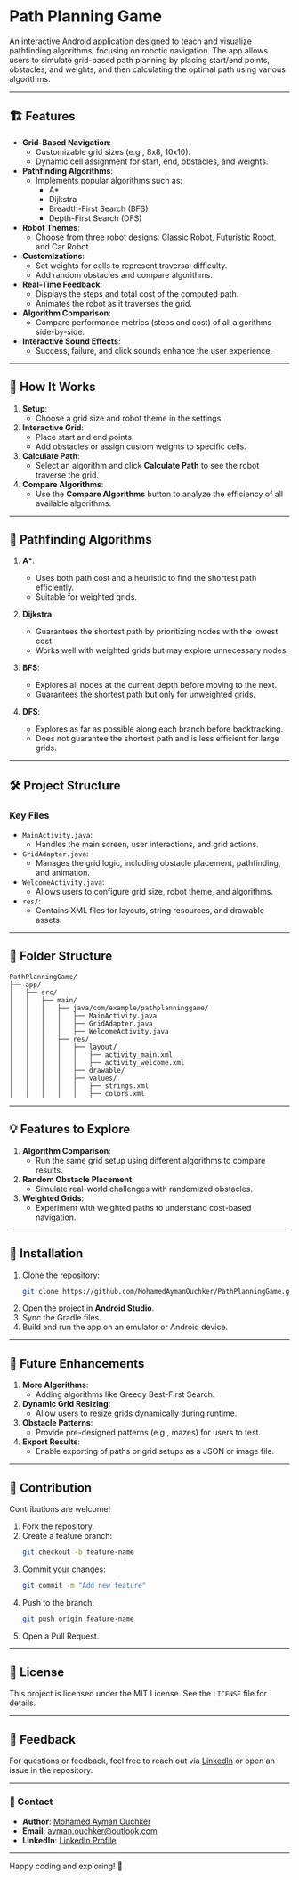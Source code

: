# Path Planning Game

An interactive Android application designed to teach and visualize pathfinding algorithms, focusing on robotic navigation. The app allows users to simulate grid-based path planning by placing start/end points, obstacles, and weights, and then calculating the optimal path using various algorithms.

---

## 🏗️ Features

- **Grid-Based Navigation**:
  - Customizable grid sizes (e.g., 8x8, 10x10).
  - Dynamic cell assignment for start, end, obstacles, and weights.
- **Pathfinding Algorithms**:
  - Implements popular algorithms such as:
    - A*
    - Dijkstra
    - Breadth-First Search (BFS)
    - Depth-First Search (DFS)
- **Robot Themes**:
  - Choose from three robot designs: Classic Robot, Futuristic Robot, and Car Robot.
- **Customizations**:
  - Set weights for cells to represent traversal difficulty.
  - Add random obstacles and compare algorithms.
- **Real-Time Feedback**:
  - Displays the steps and total cost of the computed path.
  - Animates the robot as it traverses the grid.
- **Algorithm Comparison**:
  - Compare performance metrics (steps and cost) of all algorithms side-by-side.
- **Interactive Sound Effects**:
  - Success, failure, and click sounds enhance the user experience.

---

## 🚀 How It Works

1. **Setup**:
   - Choose a grid size and robot theme in the settings.
2. **Interactive Grid**:
   - Place start and end points.
   - Add obstacles or assign custom weights to specific cells.
3. **Calculate Path**:
   - Select an algorithm and click **Calculate Path** to see the robot traverse the grid.
4. **Compare Algorithms**:
   - Use the **Compare Algorithms** button to analyze the efficiency of all available algorithms.

---

## 🧠 Pathfinding Algorithms

1. **A***:
   - Uses both path cost and a heuristic to find the shortest path efficiently.
   - Suitable for weighted grids.

2. **Dijkstra**:
   - Guarantees the shortest path by prioritizing nodes with the lowest cost.
   - Works well with weighted grids but may explore unnecessary nodes.

3. **BFS**:
   - Explores all nodes at the current depth before moving to the next.
   - Guarantees the shortest path but only for unweighted grids.

4. **DFS**:
   - Explores as far as possible along each branch before backtracking.
   - Does not guarantee the shortest path and is less efficient for large grids.

---

## 🛠️ Project Structure

### **Key Files**

- `MainActivity.java`:
  - Handles the main screen, user interactions, and grid actions.
- `GridAdapter.java`:
  - Manages the grid logic, including obstacle placement, pathfinding, and animation.
- `WelcomeActivity.java`:
  - Allows users to configure grid size, robot theme, and algorithms.
- `res/`:
  - Contains XML files for layouts, string resources, and drawable assets.

---

## 📂 Folder Structure

```
PathPlanningGame/
├── app/
│   ├── src/
│   │   ├── main/
│   │   │   ├── java/com/example/pathplanninggame/
│   │   │   │   ├── MainActivity.java
│   │   │   │   ├── GridAdapter.java
│   │   │   │   ├── WelcomeActivity.java
│   │   │   ├── res/
│   │   │   │   ├── layout/
│   │   │   │   │   ├── activity_main.xml
│   │   │   │   │   ├── activity_welcome.xml
│   │   │   │   ├── drawable/
│   │   │   │   ├── values/
│   │   │   │   │   ├── strings.xml
│   │   │   │   │   ├── colors.xml
```

---

## 💡 Features to Explore

1. **Algorithm Comparison**:
   - Run the same grid setup using different algorithms to compare results.
2. **Random Obstacle Placement**:
   - Simulate real-world challenges with randomized obstacles.
3. **Weighted Grids**:
   - Experiment with weighted paths to understand cost-based navigation.

---

## 🔧 Installation

1. Clone the repository:
   ```bash
   git clone https://github.com/MohamedAymanOuchker/PathPlanningGame.git
   ```
2. Open the project in **Android Studio**.
3. Sync the Gradle files.
4. Build and run the app on an emulator or Android device.

---

## 🚀 Future Enhancements

1. **More Algorithms**:
   - Adding algorithms like Greedy Best-First Search.
2. **Dynamic Grid Resizing**:
   - Allow users to resize grids dynamically during runtime.
3. **Obstacle Patterns**:
   - Provide pre-designed patterns (e.g., mazes) for users to test.
4. **Export Results**:
   - Enable exporting of paths or grid setups as a JSON or image file.

---

## 🙌 Contribution

Contributions are welcome!  
1. Fork the repository.  
2. Create a feature branch:
   ```bash
   git checkout -b feature-name
   ```
3. Commit your changes:
   ```bash
   git commit -m "Add new feature"
   ```
4. Push to the branch:
   ```bash
   git push origin feature-name
   ```
5. Open a Pull Request.

---

## 📝 License

This project is licensed under the MIT License. See the `LICENSE` file for details.

---

## 💬 Feedback

For questions or feedback, feel free to reach out via [LinkedIn](https://www.linkedin.com/in/mohamed-ayman-ouchker) or open an issue in the repository.

---

### 📧 Contact

- **Author**: [Mohamed Ayman Ouchker](https://github.com/MohamedAymanOuchker)  
- **Email**: ayman.ouchker@outlook.com  
- **LinkedIn**: [LinkedIn Profile](https://www.linkedin.com/in/mohamed-ayman-ouchker)

---

Happy coding and exploring! 🚀